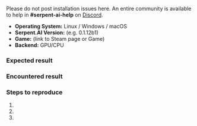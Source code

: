 Please do not post installation issues here. An entire community is available to help in **#serpent-ai-help** on [Discord](https://discord.gg/9D5SuxH).

* **Operating System:** Linux / Windows / macOS
* **Serpent.AI Version:** (e.g. 0.1.12b1)
* **Game:** (link to Steam page or Game)
* **Backend:** GPU/CPU

### Expected result

### Encountered result

### Steps to reproduce

1. 
2. 
3. 

